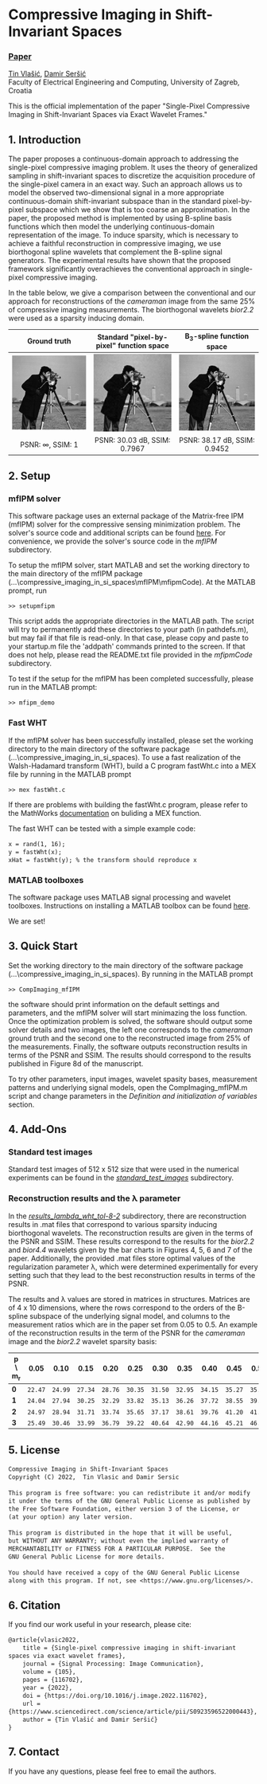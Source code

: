# Compressive Imaging in Shift-Invariant Spaces

### [Paper](https://arxiv.org/abs/2106.00404)

[Tin Vlašić](https://sites.google.com/view/tinvlasic), [Damir Seršić](https://www.fer.unizg.hr/en/damir.sersic) <br>
Faculty of Electrical Engineering and Computing, University of Zagreb, Croatia

This is the official implementation of the paper "Single-Pixel Compressive Imaging in Shift-Invariant Spaces via Exact Wavelet Frames."

## 1. Introduction
The paper proposes a continuous-domain approach to addressing the single-pixel compressive imaging problem. It uses the theory of generalized sampling in shift-invariant spaces to discretize the acquisition procedure of the single-pixel camera in an exact way. Such an approach allows us to model the observed two-dimensional signal in a more appropriate continuous-domain shift-invariant subspace than in the standard pixel-by-pixel subspace which we show that is too coarse an approximation. In the paper, the proposed method is implemented by using B-spline basis functions which then model the underlying continuous-domain representation of the image. To induce sparsity, which is necessary to achieve a faithful reconstruction in compressive imaging, we use biorthogonal spline wavelets that complement the B-spline signal generators. The experimental results have shown that the proposed framework significantly overachieves the conventional approach in single-pixel compressive imaging.

In the table below, we give a comparison between the conventional and our approach for reconstructions of the _cameraman_ image from the same 25% of compressive imaging measurements. The biorthogonal wavelets _bior2.2_ were used as a sparsity inducing domain.

| Ground truth | Standard "pixel-by-pixel" function space | B<sub>3</sub>-spline function space |
| :---: | :---: | :---: | 
| <img src="./reconstructions/cameraman.png" width="300"> | <img src="./reconstructions/cameraman_B0_bior2.2_sLev3_N512_m0.25_upSamp1.png" width="300"> | <img src="./reconstructions/cameraman_B3_bior2.2_sLev3_N512_m0.25_upSamp1.png" width="300"> |
| PSNR: ∞, SSIM: 1 | PSNR: 30.03 dB, SSIM: 0.7967 | PSNR: 38.17 dB, SSIM: 0.9452 | 

## 2. Setup
### mfIPM solver
This software package uses an external package of the Matrix-free IPM (mfIPM) solver for the compressive sensing minimization problem. The solver's source code and additional scripts can be found [here](https://www.maths.ed.ac.uk/ERGO/mfipmcs/). For convenience, we provide the solver's source code in the _mfIPM_ subdirectory.

To setup the mfIPM solver, start MATLAB and set the working directory to the main directory of the mfIPM package (...\compressive_imaging_in_si_spaces\mfIPM\mfipmCode). At the MATLAB prompt, run
```
>> setupmfipm
```
This script adds the appropriate directories in the MATLAB path. The script will try to permanently add these directories to your path (in pathdefs.m), but may fail if that file is read-only. In that case, please copy and paste to your startup.m file the 'addpath' commands printed to the screen. If that does not help, please read the README.txt file provided in the _mfipmCode_ subdirectory.

To test if the setup for the mfIPM has been completed successfully, please run in the MATLAB prompt:
```
>> mfipm_demo
```
### Fast WHT
If the mfIPM solver has been successfully installed, please set the working directory to the main directory of the software package (...\compressive_imaging_in_si_spaces). To use a fast realization of the Walsh-Hadamard transform (WHT), build a C program fastWht.c into a MEX file by running in the MATLAB prompt
```
>> mex fastWht.c
```
If there are problems with building the fastWht.c program, please refer to the MathWorks [documentation](https://ch.mathworks.com/help/matlab/ref/mex.html) on buliding a MEX function.

The fast WHT can be tested with a simple example code:
```
x = rand(1, 16);
y = fastWht(x);
xHat = fastWht(y); % the transform should reproduce x
```

### MATLAB toolboxes
The software package uses MATLAB signal processing and wavelet toolboxes. Instructions on installing a MATLAB toolbox can be found [here](https://www.mathworks.com/products/matlab/add-on-explorer.html).

We are set!

## 3. Quick Start
Set the working directory to the main directory of the software package (...\compressive_imaging_in_si_spaces). By running in the MATLAB prompt
```
>> CompImaging_mfIPM
```
the software should print information on the default settings and parameters, and the mfIPM solver will start minimazing the loss function. Once the optimization problem is solved, the software should output some solver details and two images, the left one corresponds to the _cameraman_ ground truth and the second one to the reconstructed image from 25% of the measurements. Finally, the software outputs reconstruction results in terms of the PSNR and SSIM. The results should correspond to the results published in Figure 8d of the manuscript.

To try other parameters, input images, wavelet spasity bases, measurement patterns and underlying signal models, open the CompImaging_mfIPM.m script and change parameters in the _Definition and initialization of variables_ section.

## 4. Add-Ons
### Standard test images
Standard test images of 512 x 512 size that were used in the numerical experiments can be found in the [_standard_test_images_](./standard_test_images/) subdirectory.

### Reconstruction results and the λ parameter
In the [_results_lambda_wht_tol-8-2_](./results_lambda_wht_tol-8-2/) subdirectory, there are reconstruction results in .mat files that correspond to various sparsity inducing biorthogonal wavelets. The reconstruction results are given in the terms of the PSNR and SSIM. These results correspond to the results for the _bior2.2_ and _bior4.4_ wavelets given by the bar charts in Figures 4, 5, 6 and 7 of the paper. Additionally, the provided .mat files store optimal values of the regularization parameter λ, which were determined experimentally for every setting such that they lead to the best reconstruction results in terms of the PSNR.

The results and λ values are stored in matrices in structures. Matrices are of 4 x 10 dimensions, where the rows correspond to the orders of the B-spline subspace of the underlying signal model, and columns to the measurement ratios which are in the paper set from 0.05 to 0.5. An example of the reconstruction results in the term of the PSNR for the _cameraman_ image and the _bior2.2_ wavelet sparsity basis:

| p \ m<sub>r</sub> | 0.05 | 0.10 | 0.15 | 0.20 | 0.25 | 0.30 | 0.35 | 0.40 | 0.45 | 0.50 |
| --- | --- | --- | --- | --- | --- | --- | --- | --- | --- | --- |
| **0** | `22.47` | `24.99` | `27.34` | `28.76` | `30.35` | `31.50` | `32.95` | `34.15` | `35.27` | `35.88` |
| **1** | `24.04` | `27.94` | `30.25` |	`32.29` | `33.82` |	`35.13` | `36.26` |	`37.72` | `38.55` |	`39.31` |
| **2** | `24.97` |	`28.94` | `31.71` | `33.74` | `35.65` |	`37.17` | `38.61` |	`39.76` | `41.20` |	`41.73` |
| **3** | `25.49` |	`30.46` | `33.99` |	`36.79` | `39.22` |	`40.64` | `42.90` |	`44.16` | `45.21` |	`46.37` |

## 5. License
```
Compressive Imaging in Shift-Invariant Spaces
Copyright (C) 2022,  Tin Vlasic and Damir Sersic

This program is free software: you can redistribute it and/or modify
it under the terms of the GNU General Public License as published by
the Free Software Foundation, either version 3 of the License, or
(at your option) any later version.

This program is distributed in the hope that it will be useful,
but WITHOUT ANY WARRANTY; without even the implied warranty of
MERCHANTABILITY or FITNESS FOR A PARTICULAR PURPOSE.  See the
GNU General Public License for more details.

You should have received a copy of the GNU General Public License
along with this program. If not, see <https://www.gnu.org/licenses/>.
```

## 6. Citation
If you find our work useful in your research, please cite:
```
@article{vlasic2022,
    title = {Single-pixel compressive imaging in shift-invariant spaces via exact wavelet frames},
    journal = {Signal Processing: Image Communication},
    volume = {105},
    pages = {116702},
    year = {2022},
    doi = {https://doi.org/10.1016/j.image.2022.116702},
    url = {https://www.sciencedirect.com/science/article/pii/S0923596522000443},
    author = {Tin Vlašić and Damir Seršić}
}
```

## 7. Contact
If you have any questions, please feel free to email the authors.

